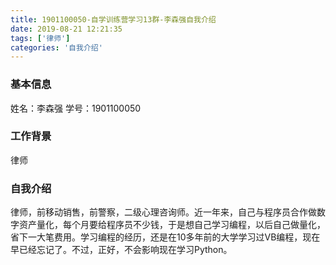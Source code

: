 ```yaml
---
title: 1901100050-自学训练营学习13群-李森强自我介绍
date: 2019-08-21 12:21:35
tags: ['律师']
categories: '自我介绍'
---
```


### 基本信息
姓名：李森强
学号：1901100050

### 工作背景
律师

### 自我介绍
律师，前移动销售，前警察，二级心理咨询师。近一年来，自己与程序员合作做数字资产量化，每个月要给程序员不少钱，于是想自己学习编程，以后自己做量化，省下一大笔费用。学习编程的经历，还是在10多年前的大学学习过VB编程，现在早已经忘记了。不过，正好，不会影响现在学习Python。